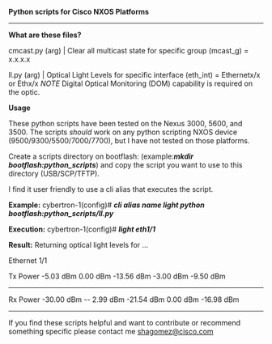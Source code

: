 **Python scripts for Cisco NXOS Platforms**

** **

**What are these files?**


cmcast.py (arg) |
Clear all multicast state for specific group (mcast_g) = x.x.x.x

ll.py (arg) |
Optical Light Levels for specific interface (eth_int) = Ethernetx/x or Ethx/x 
*NOTE* Digital Optical Monitoring (DOM) capability is required on the optic. 

**Usage**

These python scripts have been tested on the Nexus 3000, 5600, and 3500. The scripts 
*should* work on any python scripting NXOS device (9500/9300/5500/7000/7700), but I have
not tested on those platforms. 

Create a scripts directory on bootflash: (example:**_mkdir
bootflash:python_scripts_**) and copy the script you want to use to this
directory (USB/SCP/TFTP).

I find it user friendly to use a cli alias that executes the script. 

**Example:**
cybertron-1(config)# **_cli alias name light
python bootflash:python_scripts/ll.py_**

**Execution:**
cybertron-1(config)# **_light eth1/1_**

**Result:**
Returning optical light levels for ...

Ethernet 1/1

  Tx Power       -5.03 dBm       0.00 dBm  -13.56 dBm   -3.00 dBm     -9.50 dBm
** **   
  Rx Power      -30.00 dBm --    2.99 dBm  -21.54 dBm    0.00 dBm    -16.98 dBm

** **

If you find these scripts
helpful and want to contribute or recommend something specific please contact
me shagomez@cisco.com
